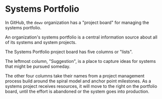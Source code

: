 # Systems Portfolio 

In GitHub, the `dewv` organization has a "project board" for managing the systems portfolio. 

An organization's systems portfolio is a central information source about all of its systems and system projects.

The Systems Portfolio project board has five columns or "lists".

The leftmost column, "Suggestion", is a place to capture ideas for systems that might be pursued someday.

The other four columns take their names from a project management process build around the spiral model and anchor point milestones. As a systems project receives resources, it will move to the right on the portfolio board, until the effort is abandoned or the system goes into production.
